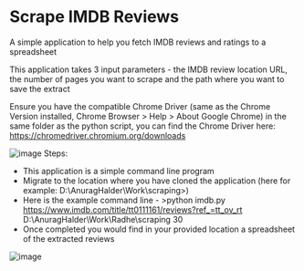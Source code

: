 # Scrape IMDB Reviews
 A simple application to help you fetch IMDB reviews and ratings to a spreadsheet

 This application takes 3 input parameters - the IMDB review location URL, the number of pages you want to scrape and the path where you want to save the extract  
 
 Ensure you have the compatible Chrome Driver (same as the Chrome Version installed, Chrome Browser > Help > About Google Chrome) in the same folder as the python script, you can find the Chrome Driver here: https://chromedriver.chromium.org/downloads
 
 ![image](https://user-images.githubusercontent.com/29762153/118753533-d8f31280-b882-11eb-8bc7-6290b354b591.png)
 Steps:
 
* This application is a simple command line program
* Migrate to the location where you have cloned the application (here for example: D:\AnuragHalder\Work\scraping>)
* Here is the example command line - >python imdb.py https://www.imdb.com/title/tt0111161/reviews?ref_=tt_ov_rt D:\AnuragHalder\Work\Radhe\scraping 30
* Once completed you would find in your provided location a spreadsheet of the extracted reviews

![image](https://user-images.githubusercontent.com/29762153/118754370-8d416880-b884-11eb-92e2-2831c77bb3f4.png)
